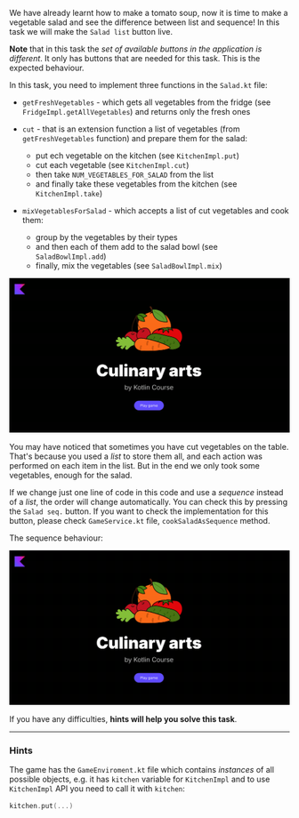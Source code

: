We have already learnt how to make a tomato soup, now it is time to make a vegetable salad and see the difference between list and sequence!
In this task we will make the `Salad list` button live.

**Note** that in this task the _set of available buttons in the application is different_. 
It only has buttons that are needed for this task.
This is the expected behaviour.

In this task, you need to implement three functions in the `Salad.kt` file:

- `getFreshVegetables` - which gets all vegetables from the fridge (see `FridgeImpl.getAllVegetables`) and returns only the fresh ones
- `cut` - that is an extension function a list of vegetables (from `getFreshVegetables` function) and prepare them for the salad:

    - put ech vegetable on the kitchen (see `KitchenImpl.put`)
    - cut each vegetable (see `KitchenImpl.cut`)
    - then take `NUM_VEGETABLES_FOR_SALAD` from the list
    - and finally take these vegetables from the kitchen (see `KitchenImpl.take`)

- `mixVegetablesForSalad` - which accepts a list of cut vegetables and cook them:
    
    - group by the vegetables by their types
    - and then each of them add to the salad bowl (see `SaladBowlImpl.add`)
    - finally, mix the vegetables (see `SaladBowlImpl.mix`)

<div class="hint" title="Click me to view the expected state of the application after completing this task">

![Current state](../../utils/src/main/resources/images/master/chef/states/salad_list.gif)

</div>

You may have noticed that sometimes you have cut vegetables on the table.
That's because you used a _list_ to store them all, and each action was performed on each item in the list.
But in the end we only took some vegetables, enough for the salad.

If we change just one line of code in this code and use a _sequence_ instead of a _list_, the order will change automatically.
You can check this by pressing the `Salad seq.` button. 
If you want to check the implementation for this button, please check `GameService.kt` file, `cookSaladAsSequence` method.

The sequence behaviour:

![Current state](../../utils/src/main/resources/images/master/chef/states/salad_seq.gif)

If you have any difficulties, **hints will help you solve this task**.

----

### Hints

<div class="hint" title="Click me to learn how to use API functions">

The game has the `GameEnviroment.kt` file which contains _instances_ of all possible objects, e.g.
it has `kitchen` variable for `KitchenImpl` and to use `KitchenImpl` API you need to call it with `kitchen`:
```kotlin
kitchen.put(...)
```
</div>